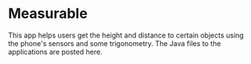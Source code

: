 # Measurable

This app helps users get the height and distance to certain objects using the phone's sensors and some trigonometry. The Java files to the applications are posted here. 
